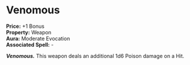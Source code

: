 # Venomous

**Price:** +1 Bonus  
**Property:** Weapon  
**Aura:** Moderate Evocation  
**Associated Spell:** -  

***Venomous.*** This weapon deals an additional 1d6 Poison damage on a Hit.